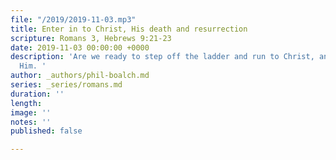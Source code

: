 ```yaml
---
file: "/2019/2019-11-03.mp3"
title: Enter in to Christ, His death and resurrection
scripture: Romans 3, Hebrews 9:21-23
date: 2019-11-03 00:00:00 +0000
description: 'Are we ready to step off the ladder and run to Christ, and enter into
  Him. '
author: _authors/phil-boalch.md
series: _series/romans.md
duration: ''
length: 
image: ''
notes: ''
published: false

---
```

